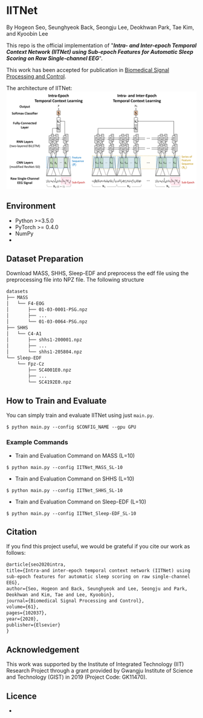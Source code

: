 # IITNet

By Hogeon Seo, Seunghyeok Back, Seongju Lee, Deokhwan Park, Tae Kim, and Kyoobin Lee

This repo is the official implementation of "***Intra- and Inter-epoch Temporal Context Network (IITNet) using Sub-epoch Features for Automatic Sleep Scoring on Raw Single-channel EEG***".

This work has been accepted for publication in [Biomedical Signal Processing and Control](https://www.journals.elsevier.com/biomedical-signal-processing-and-control).

The architecture of IITNet:
![Model Architecture](./figures/IITNet.png)

## Environment ##
* Python >=3.5.0
* PyTorch >= 0.4.0
* NumPy
* 

## Dataset Preparation ##
Download MASS, SHHS, Sleep-EDF and preprocess the edf file using the preprocessing file into NPZ file. The following structure
```
datasets
├── MASS
│   └── F4-EOG
│       ├── 01-03-0001-PSG.npz
│       ├── ...
│       └── 01-03-0064-PSG.npz
├── SHHS
│   └── C4-A1
│       ├── shhs1-200001.npz
│       ├── ...
│       └── shhs1-205804.npz
└── Sleep-EDF
    └── Fpz-Cz
        ├── SC4001E0.npz
        ├── ...
        └── SC4192E0.npz
```

## How to Train and Evaluate ##
You can simply train and evaluate IITNet using just ```main.py```.
```
$ python main.py --config $CONFIG_NAME --gpu GPU
```
### Example Commands ###
* Train and Evaluation Command on MASS (L=10)
```
$ python main.py --config IITNet_MASS_SL-10
```
* Train and Evaluation Command on SHHS (L=10)
```
$ python main.py --config IITNet_SHHS_SL-10
```
* Train and Evaluation Command on Sleep-EDF (L=10)
```
$ python main.py --config IITNet_Sleep-EDF_SL-10
```


## Citation ##
If you find this project useful, we would be grateful if you cite our work as follows:

    @article{seo2020intra,
    title={Intra-and inter-epoch temporal context network (IITNet) using sub-epoch features for automatic sleep scoring on raw single-channel EEG},
    author={Seo, Hogeon and Back, Seunghyeok and Lee, Seongju and Park, Deokhwan and Kim, Tae and Lee, Kyoobin},
    journal={Biomedical Signal Processing and Control},
    volume={61},
    pages={102037},
    year={2020},
    publisher={Elsevier}
    }

## Acknowledgement ##
This work was supported by the Institute of Integrated Technology (IIT) Research Project through a grant provided by Gwangju Institute of Science and Technology (GIST) in 2019 (Project Code:
GK11470).

## Licence ##
* 